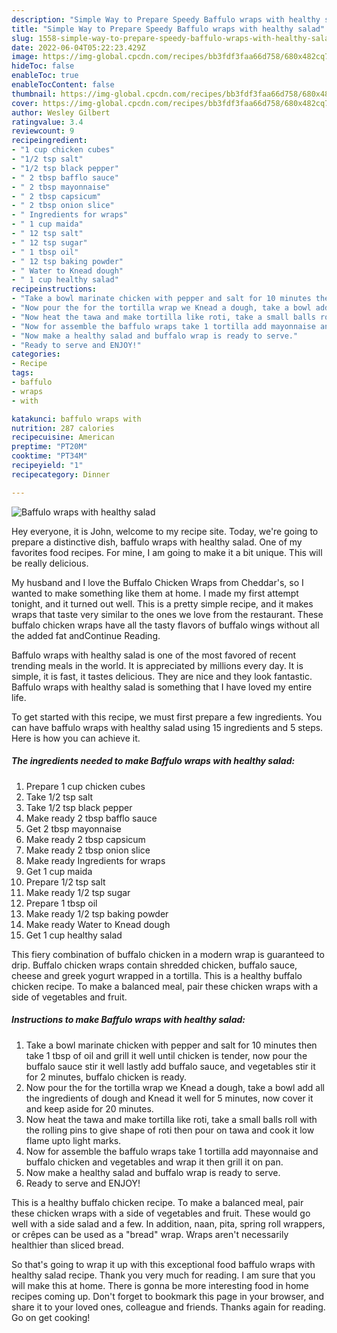 ```yaml
---
description: "Simple Way to Prepare Speedy Baffulo wraps with healthy salad"
title: "Simple Way to Prepare Speedy Baffulo wraps with healthy salad"
slug: 1558-simple-way-to-prepare-speedy-baffulo-wraps-with-healthy-salad
date: 2022-06-04T05:22:23.429Z
image: https://img-global.cpcdn.com/recipes/bb3fdf3faa66d758/680x482cq70/baffulo-wraps-with-healthy-salad-recipe-main-photo.jpg
hideToc: false
enableToc: true
enableTocContent: false
thumbnail: https://img-global.cpcdn.com/recipes/bb3fdf3faa66d758/680x482cq70/baffulo-wraps-with-healthy-salad-recipe-main-photo.jpg
cover: https://img-global.cpcdn.com/recipes/bb3fdf3faa66d758/680x482cq70/baffulo-wraps-with-healthy-salad-recipe-main-photo.jpg
author: Wesley Gilbert
ratingvalue: 3.4
reviewcount: 9
recipeingredient:
- "1 cup chicken cubes"
- "1/2 tsp salt"
- "1/2 tsp black pepper"
- " 2 tbsp bafflo sauce"
- " 2 tbsp mayonnaise"
- " 2 tbsp capsicum"
- " 2 tbsp onion slice"
- " Ingredients for wraps"
- " 1 cup maida"
- " 12 tsp salt"
- " 12 tsp sugar"
- " 1 tbsp oil"
- " 12 tsp baking powder"
- " Water to Knead dough"
- " 1 cup healthy salad"
recipeinstructions:
- "Take a bowl marinate chicken with pepper and salt for 10 minutes then take 1 tbsp of oil and grill it well until chicken is tender, now pour the buffalo sauce stir it well lastly add buffalo sauce, and vegetables stir it for 2 minutes, buffalo chicken is ready."
- "Now pour the for the tortilla wrap we Knead a dough, take a bowl add all the ingredients of dough and Knead it well for 5 minutes, now cover it and keep aside for 20 minutes."
- "Now heat the tawa and make tortilla like roti, take a small balls roll with the rolling pins to give shape of roti then pour on tawa and cook it low flame upto light marks."
- "Now for assemble the baffulo wraps take 1 tortilla add mayonnaise and buffalo chicken and vegetables and wrap it then grill it on pan."
- "Now make a healthy salad and buffalo wrap is ready to serve."
- "Ready to serve and ENJOY!"
categories:
- Recipe
tags:
- baffulo
- wraps
- with

katakunci: baffulo wraps with 
nutrition: 287 calories
recipecuisine: American
preptime: "PT20M"
cooktime: "PT34M"
recipeyield: "1"
recipecategory: Dinner

---
```



![Baffulo wraps with healthy salad](https://img-global.cpcdn.com/recipes/bb3fdf3faa66d758/680x482cq70/baffulo-wraps-with-healthy-salad-recipe-main-photo.jpg)

Hey everyone, it is John, welcome to my recipe site. Today, we're going to prepare a distinctive dish, baffulo wraps with healthy salad. One of my favorites food recipes. For mine, I am going to make it a bit unique. This will be really delicious.

My husband and I love the Buffalo Chicken Wraps from Cheddar&#39;s, so I wanted to make something like them at home. I made my first attempt tonight, and it turned out well. This is a pretty simple recipe, and it makes wraps that taste very similar to the ones we love from the restaurant. These buffalo chicken wraps have all the tasty flavors of buffalo wings without all the added fat andContinue Reading.

Baffulo wraps with healthy salad is one of the most favored of recent trending meals in the world. It is appreciated by millions every day. It is simple, it is fast, it tastes delicious. They are nice and they look fantastic. Baffulo wraps with healthy salad is something that I have loved my entire life.


To get started with this recipe, we must first prepare a few ingredients. You can have baffulo wraps with healthy salad using 15 ingredients and 5 steps. Here is how you can achieve it.

<!--inarticleads1-->

##### The ingredients needed to make Baffulo wraps with healthy salad:

1. Prepare 1 cup chicken cubes
1. Take 1/2 tsp salt
1. Take 1/2 tsp black pepper
1. Make ready  2 tbsp bafflo sauce
1. Get  2 tbsp mayonnaise
1. Make ready  2 tbsp capsicum
1. Make ready  2 tbsp onion slice
1. Make ready  Ingredients for wraps
1. Get  1 cup maida
1. Prepare  1/2 tsp salt
1. Make ready  1/2 tsp sugar
1. Prepare  1 tbsp oil
1. Make ready  1/2 tsp baking powder
1. Make ready  Water to Knead dough
1. Get  1 cup healthy salad


This fiery combination of buffalo chicken in a modern wrap is guaranteed to drip. Buffalo chicken wraps contain shredded chicken, buffalo sauce, cheese and greek yogurt wrapped in a tortilla. This is a healthy buffalo chicken recipe. To make a balanced meal, pair these chicken wraps with a side of vegetables and fruit. 

<!--inarticleads2-->

##### Instructions to make Baffulo wraps with healthy salad:

1. Take a bowl marinate chicken with pepper and salt for 10 minutes then take 1 tbsp of oil and grill it well until chicken is tender, now pour the buffalo sauce stir it well lastly add buffalo sauce, and vegetables stir it for 2 minutes, buffalo chicken is ready.
1. Now pour the for the tortilla wrap we Knead a dough, take a bowl add all the ingredients of dough and Knead it well for 5 minutes, now cover it and keep aside for 20 minutes.
1. Now heat the tawa and make tortilla like roti, take a small balls roll with the rolling pins to give shape of roti then pour on tawa and cook it low flame upto light marks.
1. Now for assemble the baffulo wraps take 1 tortilla add mayonnaise and buffalo chicken and vegetables and wrap it then grill it on pan.
1. Now make a healthy salad and buffalo wrap is ready to serve.
1. Ready to serve and ENJOY!

This is a healthy buffalo chicken recipe. To make a balanced meal, pair these chicken wraps with a side of vegetables and fruit. These would go well with a side salad and a few. In addition, naan, pita, spring roll wrappers, or crêpes can be used as a &#34;bread&#34; wrap. Wraps aren&#39;t necessarily healthier than sliced bread. 

So that's going to wrap it up with this exceptional food baffulo wraps with healthy salad recipe. Thank you very much for reading. I am sure that you will make this at home. There is gonna be more interesting food in home recipes coming up. Don't forget to bookmark this page in your browser, and share it to your loved ones, colleague and friends. Thanks again for reading. Go on get cooking!
